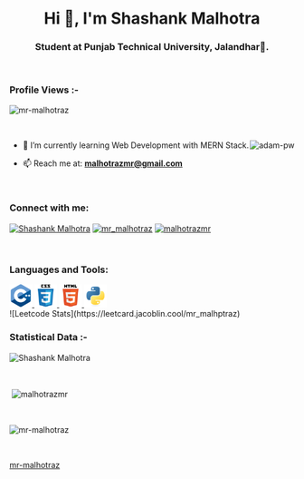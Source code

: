 <h1 align="center">Hi 👋, I'm Shashank Malhotra</h1>
<h3 align="center">Student at Punjab Technical University, Jalandhar🌟.</h3>

<br>

<p align="right"> <h3>Profile Views :-</h3> <img src="https://komarev.com/ghpvc/?username=mr-malhotraz&label=Profile%20views&color=0e75b6&style=flat"
    alt="mr-malhotraz" /> 
  </p>

<br>

<p><img align="right" src="https://github.com/Adam-pw/Adam-pw/blob/main/animation_500_kxa883sd.gif" alt="adam-pw" /></p>


- 🌱 I’m currently learning Web Development with MERN Stack.

- 📫 Reach me at: **malhotrazmr@gmail.com**

<br>

<h3 align="left">Connect with me:</h3>
<p align="left">
  <a href="https://www.linkedin.com/in/mrmalhotraz/" target="blank"><img align="center"
      src="https://raw.githubusercontent.com/rahuldkjain/github-profile-readme-generator/master/src/images/icons/Social/linked-in-alt.svg"
      alt="Shashank Malhotra" height="30" width="40" /></a>
  <a href="https://instagram.com/mr_malhotraz" target="blank"><img align="center"
      src="https://raw.githubusercontent.com/rahuldkjain/github-profile-readme-generator/master/src/images/icons/Social/instagram.svg"
      alt="mr_malhotraz" height="30" width="40" /></a>
  <a href="https://www.hackerrank.com/malhotrazmr" target="blank"><img align="center"
      src="https://raw.githubusercontent.com/rahuldkjain/github-profile-readme-generator/master/src/images/icons/Social/hackerrank.svg"
      alt="malhotrazmr" height="30" width="40" /></a>
</p>

<br>

<h3 align="left">Languages and Tools:</h3>
<p align="left"> <a href="https://www.w3schools.com/cpp/" target="_blank" rel="noreferrer">
    <img src="https://raw.githubusercontent.com/devicons/devicon/master/icons/cplusplus/cplusplus-original.svg"
      alt="cplusplus" width="40" height="40" /> </a> <a href="https://www.w3schools.com/css/" target="_blank"
    rel="noreferrer"> <img
      src="https://raw.githubusercontent.com/devicons/devicon/master/icons/css3/css3-original-wordmark.svg" alt="css3"
      width="40" height="40" /> </a> <a href="https://www.w3.org/html/" target="_blank" rel="noreferrer"> <img
      src="https://raw.githubusercontent.com/devicons/devicon/master/icons/html5/html5-original-wordmark.svg"
      alt="html5" width="40" height="40" /> </a> <a href="https://www.python.org" target="_blank" rel="noreferrer"> <img
      src="https://raw.githubusercontent.com/devicons/devicon/master/icons/python/python-original.svg" alt="python"
      width="40" height="40" /> </a> 

<br>
![Leetcode Stats](https://leetcard.jacoblin.cool/mr_malhptraz)
<h3>Statistical Data :-</h3>
<p><img align="center"
    src="https://github-readme-stats.vercel.app/api/top-langs?username=mr-malhotraz&show_icons=true&locale=en&bg_color=0d1117&text_color=ffffff&layout=compact"
    alt="Shashank Malhotra" 
    bg_color=#808080/></p>

<br>

<p>&nbsp;<img align="center" src="https://github-readme-stats.vercel.app/api?username=mr-malhotraz&show_icons=true&locale=en&bg_color=0d1117&text_color=ffffff&repo=convoychat"
    alt="malhotrazmr" /></p>

<br>

<p><img align="center" src="https://github-readme-streak-stats.herokuapp.com/?user=mr-malhotraz&theme=dark&background=0d1117&date_format=M%20j%5B%2C%20Y%5D" alt="mr-malhotraz" /></p>
      
<p align="left"> <a href="https://twitter.com/" target="blank"><img
      src="https://img.shields.io/twitter/follow/?logo=twitter&style=for-the-badge" alt="" /></a> </p>

[mr-malhotraz](https://github.com/mr-malhotraz)
